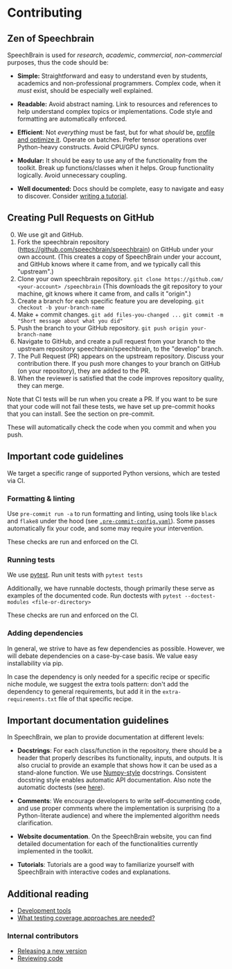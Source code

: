 # Contributing

## Zen of Speechbrain
SpeechBrain is used for *research*, *academic*, *commercial*, *non-commercial* purposes, thus the code should be:

- **Simple:** Straightforward and easy to understand even by students, academics and non-professional programmers. Complex code, when it _must_ exist, should be especially well explained.

- **Readable:** Avoid abstract naming. Link to resources and references to help understand complex topics or implementations. Code style and formatting are automatically enforced.

- **Efficient**: Not _everything_ must be fast, but for what _should_ be, [profile and optimize it](https://speechbrain.readthedocs.io/en/develop/tutorials/advanced/profiling-and-benchmark.html). Operate on batches. Prefer tensor operations over Python-heavy constructs. Avoid CPU/GPU syncs.

- **Modular:** It should be easy to use any of the functionality from the toolkit. Break up functions/classes when it helps. Group functionality logically. Avoid unnecessary coupling.

- **Well documented:** Docs should be complete, easy to navigate and easy to discover. Consider [writing a tutorial](https://github.com/speechbrain/speechbrain/tree/develop/docs#tutorial-integration).

## Creating Pull Requests on GitHub

0. We use git and GitHub.
1. Fork the speechbrain repository (https://github.com/speechbrain/speechbrain)
on GitHub under your own account.
    (This creates a copy of SpeechBrain under your account, and GitHub
    knows where it came from, and we typically call this "upstream".)
2. Clone your own speechbrain repository.
    `git clone https://github.com/ <your-account> /speechbrain`
    (This downloads the git repository to your machine, git knows where
    it came from, and calls it "origin".)
3. Create a branch for each specific feature you are developing.
    `git checkout -b your-branch-name`
4. Make + commit changes.
    `git add files-you-changed ...`
    `git commit -m "Short message about what you did"`
5. Push the branch to your GitHub repository.
    `git push origin your-branch-name`
6. Navigate to GitHub, and create a pull request from your branch to the upstream
repository speechbrain/speechbrain, to the "develop" branch.
7. The Pull Request (PR) appears on the upstream repository. Discuss your contribution
there. If you push more changes to your branch on GitHub (on your repository), they are
added to the PR.
8. When the reviewer is satisfied that the code improves repository quality, they can merge.

Note that CI tests will be run when you create a PR. If you want to be sure that your
code will not fail these tests, we have set up pre-commit hooks that you can install.
See the section on pre-commit.

These will automatically check the code when you commit and when you push.

## Important code guidelines

We target a specific range of supported Python versions, which are tested via CI.

### Formatting & linting

Use `pre-commit run -a` to run formatting and linting, using tools like `black`
and `flake8` under the hood (see [`.pre-commit-config.yaml`](../.pre-commit-config.yaml)).
Some passes automatically fix your code, and some may require your intervention.

These checks are run and enforced on the CI.

### Running tests

We use [pytest](https://docs.pytest.org/en/latest/contents.html). Run unit tests
with `pytest tests`

Additionally, we have runnable doctests, though primarily these serve as
examples of the documented code. Run doctests with
`pytest --doctest-modules <file-or-directory>`

These checks are run and enforced on the CI.

### Adding dependencies

In general, we strive to have as few dependencies as possible. However, we will
debate dependencies on a case-by-case basis. We value easy installability via
pip.

In case the dependency is only needed for a specific recipe or specific niche
module, we suggest the extra tools pattern: don't add the dependency to general
requirements, but add it in the `extra-requirements.txt` file of that specific
recipe.

## Important documentation guidelines

In SpeechBrain, we plan to provide documentation at different levels:

-  **Docstrings**: For each class/function in the repository, there should be a header that properly describes its functionality, inputs, and outputs. It is also crucial to provide an example that shows how it can be used as a stand-alone function. We use [Numpy-style](https://sphinxcontrib-napoleon.readthedocs.io/en/latest/example_numpy.html) docstrings. Consistent docstring style enables automatic API documentation. Also note the automatic doctests (see [here](#testing)).

-  **Comments**: We encourage developers to write self-documenting code, and use
proper comments where the implementation is surprising (to a Python-literate audience)
and where the implemented algorithm needs clarification.

-  **Website documentation**.  On the SpeechBrain website, you can find detailed documentation for each of the functionalities currently implemented in the toolkit.

-  **Tutorials**:  Tutorials are a good way to familiarize yourself with SpeechBrain with interactive codes and explanations.


## Additional reading

- [Development tools](devtools.md)
- [What testing coverage approaches are needed?](coverage.md)

### Internal contributors

- [Releasing a new version](newversion.md)
- [Reviewing code](codereview.md)